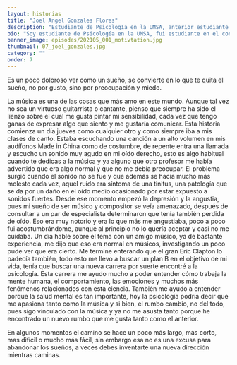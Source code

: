 ```yaml
---
layout: historias
title: "Joel Angel Gonzales Flores"
description: "Estudiante de Psicología en la UMSA, anterior estudiante en el conservatorio nacional de música"
bio: "Soy estudiante de Psicología en la UMSA, fui estudiante en el conservatorio nacional de música. Además soy miembro de la sociedad científica de mi carrera. Con algunos compañeros teniamos el proyecto Ciencia en Tus Manos, que era básicamente una pagina de Facebook de divulgación científica. Soy musico y compositor."
banner_image: episodes/202105_001_motivtation.jpg
thumbnail: 07_joel_gonzales.jpg
category: ""
order: 7
---
```


Es un poco doloroso ver como un sueño, se convierte en lo que te quita el sueño, no por gusto, sino por preocupación y miedo.

La música es una de las cosas que más amo en este mundo. Aunque tal vez no sea un virtuoso guitarrista o cantante, pienso que siempre ha sido el lienzo sobre el cual me gusta pintar mi sensibilidad, cada vez que tengo ganas de expresar algo que siento y me gustaría comunicar. Esta historia comienza un día jueves como cualquier otro y como siempre iba a mis clases de canto. Estaba escuchando una canción a un alto volumen en mis audífonos Made in China como de costumbre, de repente entra una llamada y escucho un sonido muy agudo en mi oído derecho, esto es algo habitual cuando te dedicas a la música y ya alguno que otro profesor me había advertido que era algo normal y que no me debía preocupar. El problema surgió cuando el sonido no se fue y que además se hacía mucho más molesto cada vez, aquel ruido era síntoma de una tinitus, una patología que se da por un daño en el oído medio ocasionado por estar expuesto a sonidos fuertes. Desde ese momento empezó la depresión y la angustia, pues mi sueño de ser músico y compositor se veía amenazado, después de consultar a un par de especialista determinaron que tenía también perdida de oído. Eso era muy notorio y era lo que más me angustiaba, poco a poco fui acostumbrándome, aunque al principio no lo quería aceptar y casi no me cuidaba. Un día hable sobre el tema con un amigo músico, ya de bastante experiencia, me dijo que eso era normal en músicos, investigando un poco pude ver que era cierto. Me termine enterando que el gran Eric Clapton lo padecía también, todo esto me llevo a buscar un plan B en el objetivo de mi vida, tenía que buscar una nueva carrera por suerte encontré a la psicología. Esta carrera me ayudo mucho a poder entender cómo trabaja la mente humana, el comportamiento, las emociones y muchos más fenómenos relacionados con esta ciencia. También me ayudo a entender porque la salud mental es tan importante, hoy la psicología podría decir que me apasiona tanto como la música y si bien, el rumbo cambio, no del todo, pues sigo vinculado con la música y ya no me asusta tanto porque he encontrado un nuevo rumbo que me gusta tanto como el anterior.

En algunos momentos el camino se hace un poco más largo, más corto, mas difícil o mucho más fácil,  sin embargo esa no es una excusa para abandonar los sueños, a veces debes inventarte una nueva dirección mientras caminas.
